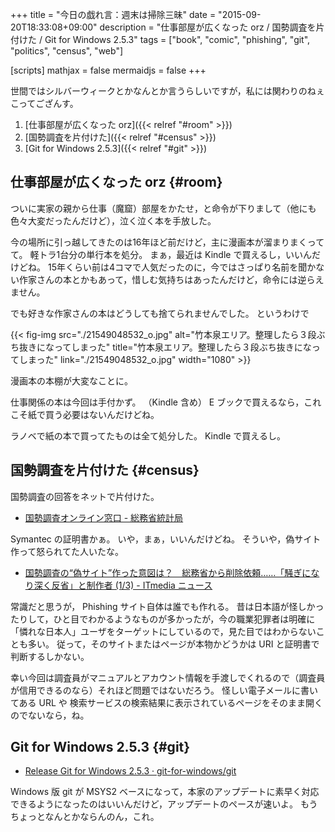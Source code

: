 +++
title = "今日の戯れ言：週末は掃除三昧"
date = "2015-09-20T18:33:08+09:00"
description = "仕事部屋が広くなった orz / 国勢調査を片付けた / Git for Windows 2.5.3"
tags = ["book", "comic", "phishing", "git", "politics", "census", "web"]

[scripts]
  mathjax = false
  mermaidjs = false
+++

世間ではシルバーウィークとかなんとか言うらしいですが，私には関わりのねぇこってござんす。

1. [仕事部屋が広くなった orz]({{< relref "#room" >}})
1. [国勢調査を片付けた]({{< relref "#census" >}})
1. [Git for Windows 2.5.3]({{< relref "#git" >}})

## 仕事部屋が広くなった orz {#room}

ついに実家の親から仕事（魔窟）部屋をかたせ，と命令が下りまして（他にも色々大変だったんだけど），泣く泣く本を手放した。

今の場所に引っ越してきたのは16年ほど前だけど，主に漫画本が溜まりまくってて。
軽トラ1台分の単行本を処分。
まぁ，最近は Kindle で買えるし，いいんだけどね。
15年くらい前は4コマで人気だったのに，今ではさっぱり名前を聞かない作家さんの本とかもあって，惜しむ気持ちはあったんだけど，命令には逆らえません。

でも好きな作家さんの本はどうしても捨てられませんでした。
というわけで

{{< fig-img src="./21549048532_o.jpg" alt="竹本泉エリア。整理したら３段ぶち抜きになってしまった" title="竹本泉エリア。整理したら３段ぶち抜きになってしまった" link="./21549048532_o.jpg" width="1080" >}}

漫画本の本棚が大変なことに。

仕事関係の本は今回は手付かず。
（Kindle 含め） E ブックで買えるなら，これこそ紙で買う必要はないんだけどね。

ラノベで紙の本で買ってたものは全て処分した。
Kindle で買えるし。

## 国勢調査を片付けた {#census}

国勢調査の回答をネットで片付けた。

- [国勢調査オンライン窓口 - 総務省統計局](http://www.e-kokusei.go.jp/)

Symantec の証明書かぁ。
いや，まぁ，いいんだけどね。
そういや，偽サイト作って怒られてた人いたな。

- [国勢調査の“偽サイト”作った意図は？　総務省から削除依頼……「騒ぎになり深く反省」と制作者 (1/3) - ITmedia ニュース](http://www.itmedia.co.jp/news/articles/1509/15/news083.html)

常識だと思うが， Phishing サイト自体は誰でも作れる。
昔は日本語が怪しかったりして，ひと目でわかるようなものが多かったが，今の職業犯罪者は明確に「憐れな日本人」ユーザをターゲットにしているので，見た目ではわからないことも多い。
従って，そのサイトまたはページが本物かどうかは URI と証明書で判断するしかない。

幸い今回は調査員がマニュアルとアカウント情報を手渡しでくれるので（調査員が信用できるのなら）それほど問題ではないだろう。
怪しい電子メールに書いてある URL や 検索サービスの検索結果に表示されているページをそのまま開くのでないなら，ね。

## Git for Windows 2.5.3 {#git}

- [Release Git for Windows 2.5.3 · git-for-windows/git](https://github.com/git-for-windows/git/releases/tag/v2.5.3.windows.1)

Windows 版 git が MSYS2 ベースになって，本家のアップデートに素早く対応できるようになったのはいいんだけど，アップデートのペースが速いよ。
もうちょっとなんとかならんのん，これ。
